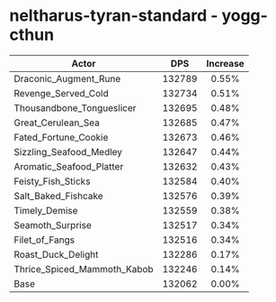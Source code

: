 # neltharus-tyran-standard - yogg-cthun
| Actor | DPS | Increase |
|---|:---:|:---:|
|Draconic_Augment_Rune|132789|0.55%|
|Revenge_Served_Cold|132734|0.51%|
|Thousandbone_Tongueslicer|132695|0.48%|
|Great_Cerulean_Sea|132685|0.47%|
|Fated_Fortune_Cookie|132673|0.46%|
|Sizzling_Seafood_Medley|132647|0.44%|
|Aromatic_Seafood_Platter|132632|0.43%|
|Feisty_Fish_Sticks|132584|0.40%|
|Salt_Baked_Fishcake|132576|0.39%|
|Timely_Demise|132559|0.38%|
|Seamoth_Surprise|132517|0.34%|
|Filet_of_Fangs|132516|0.34%|
|Roast_Duck_Delight|132286|0.17%|
|Thrice_Spiced_Mammoth_Kabob|132246|0.14%|
|Base|132062|0.00%|

